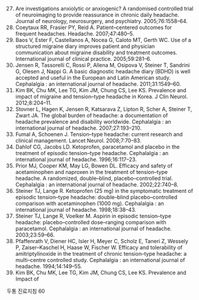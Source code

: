 27. Are investigations anxiolytic or anxiogenic? A randomised controlled trial of neuroimaging to provide reassurance in chronic daily headache. Journal of neurology, neurosurgery, and psychiatry. 2005;76:1558–64.
28. Coeytaux RR, Frasier PY, Reid A. Patient–centered outcomes for frequent headaches. Headache. 2007;47:480–5.
29. Baos V, Ester F, Castellanos A, Nocea G, Caloto MT, Gerth WC. Use of a structured migraine diary improves patient and physician communication about migraine disability and treatment outcomes. International journal of clinical practice. 2005;59:281–6.
30. Jensen R, Tassorelli C, Rossi P, Allena M, Osipova V, Steiner T, Sandrini G, Olesen J, Nappi G. A basic diagnostic headache diary (BDHD) is well accepted and useful in the European and Latin American study. Cephalalgia : an international journal of headache. 2011;31:1549–60.
31. Kim BK, Chu MK, Lee TG, Kim JM, Chung CS, Lee KS. Prevalence and impact of migraine and tension–type headache in Korea. J Clin Neurol. 2012;8:204–11.
32. Stovner L, Hagen K, Jensen R, Katsarava Z, Lipton R, Scher A, Steiner T, Zwart JA. The global burden of headache: a documentation of headache prevalence and disability worldwide. Cephalalgia : an international journal of headache. 2007;27:193–210.
33. Fumal A, Schoenen J. Tension–type headache: current research and clinical management. Lancet Neurol. 2008;7:70–83.
34. Dahlof CG, Jacobs LD. Ketoprofen, paracetamol and placebo in the treatment of episodic tension–type headache. Cephalalgia : an international journal of headache. 1996;16:117–23.
35. Prior MJ, Cooper KM, May LG, Bowen DL. Efficacy and safety of acetaminophen and naproxen in the treatment of tension–type headache. A randomized, double–blind, placebo–controlled trial. Cephalalgia : an international journal of headache. 2002;22:740–8.
36. Steiner TJ, Lange R. Ketoprofen (25 mg) in the symptomatic treatment of episodic tension–type headache: double–blind placebo–controlled comparison with acetaminophen (1000 mg). Cephalalgia : an international journal of headache. 1998;18:38–43.
37. Steiner TJ, Lange R, Voelker M. Aspirin in episodic tension–type headache: placebo–controlled dose–ranging comparison with paracetamol. Cephalalgia : an international journal of headache. 2003;23:59–66.
38. Pfaffenrath V, Diener HC, Isler H, Meyer C, Scholz E, Taneri Z, Wessely P, Zaiser–Kaschel H, Haase W, Fischer W. Efficacy and tolerability of amitriptylinoxide in the treatment of chronic tension–type headache: a multi–centre controlled study. Cephalalgia : an international journal of headache. 1994;14:149–55.
39. Kim BK, Chu MK, Lee TG, Kim JM, Chung CS, Lee KS. Prevalence and Impact of

두통 진료지침
<PAGE>60